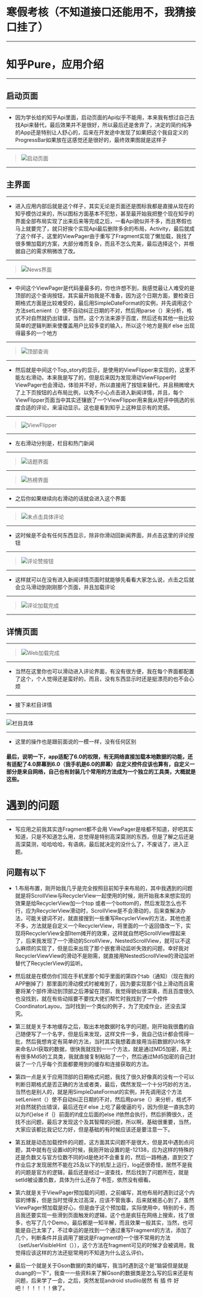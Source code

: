 # 寒假考核（不知道接口还能用不，我猜接口挂了）
**********
# 知乎Pure，应用介绍
******
[启动页面]:https://github.com/TreeWhoAmI/zhihu/blob/master/image/Screenshot_2019-02-25-18-22-35-801_com.example.tr.png
[News界面]:https://github.com/TreeWhoAmI/zhihu/blob/master/image/Screenshot_2019-02-25-18-22-47-567_com.example.tr.png
[话题界面]:https://github.com/TreeWhoAmI/zhihu/blob/master/image/Screenshot_2019-02-25-18-22-50-605_com.example.tr.png
[热榜界面]:https://github.com/TreeWhoAmI/zhihu/blob/master/image/Screenshot_2019-02-25-18-23-04-494_com.example.tr.png
[栏目具体]:https://github.com/TreeWhoAmI/zhihu/blob/master/image/Screenshot_2019-02-25-18-23-14-877_com.example.tr.png
[评论加载未完成]:https://github.com/TreeWhoAmI/zhihu/blob/master/image/Screenshot_2019-02-25-18-23-17-876_com.example.tr.png
[评论加载完成]:https://github.com/TreeWhoAmI/zhihu/blob/master/image/Screenshot_2019-02-25-18-23-29-678_com.example.tr.png
[未点击具体评论]:https://github.com/TreeWhoAmI/zhihu/blob/master/image/Screenshot_2019-02-25-18-24-26-818_com.example.tr.png
[Web加载完成]:https://github.com/TreeWhoAmI/zhihu/blob/master/image/Screenshot_2019-02-25-18-23-27-068_com.example.tr.png
[评论赞按钮]:https://github.com/TreeWhoAmI/zhihu/blob/master/image/Screenshot_2019-02-25-22-09-23-928_com.example.tr.png
[顶部查询]:https://github.com/TreeWhoAmI/zhihu/blob/master/image/Screenshot_2019-02-25-22-09-53-808_com.example.tr.png
[ViewFlipper]:https://github.com/TreeWhoAmI/zhihu/blob/master/image/Screenshot_2019-02-25-23-38-39-335_com.example.tr.png
## 启动页面
*******
* 因为学长给的知乎Api里面，启动页面的Api似乎不能用，本来我有想过自己去找Api来替代，最后效果并不是很好，所以最后还是舍弃了，决定的简约纯净的App还是特别让人舒心的，后来在开发途中发现了如果把这个我自定义的ProgressBar如果放在这感觉还是很好的，最终效果图就是这样子
**********
> ![启动页面]
**********
## 主界面
*******
* 进入应用内部后就是这个样子，其实无论是页面还是图标我都是直接从现在的知乎模仿过来的，所以图标方面基本不犯愁，甚至最开始我把整个现在知乎的界面全部布局实现了出来后来等完成之后，一看Api貌似并不多，而且寒假也马上就要完了，就只好挨个实现Api最后删除多余的布局，Activity，最后就成了这个样子，这里的ViewPager由于重写了Fragment实现了懒加载，我找了很多懒加载的方案，大部分难而复杂，而且不怎么完美，最后选择这个，并根据自己的需求稍微改了改。
********
> ![News界面]
*********
* 中间这个ViewPager是代码量最多的，你也许想不到，我感觉最让人难受的是顶部的这个查询按钮，其实最开始我是不准备，因为这个日期方面，要检查日期格式方面是比较难受的，最后用SimpleDateFormat的实例，并先调用这个方法setLenient（）使不自动纠正日期的不对，然后用parse（）来分析，格式不对自然就扔出错误，当然，这个方法来源于百度，然后还有其他一些比较简单的逻辑判断来使覆盖用户比较多变的输入，所以这个地方是我if else 出现得最多的一个地方
********
> ![顶部查询]
*********
* 然后就是中间这个Top_story的显示，是使用的ViewFlipper来实现的，这里不能左右滑动，本来我是写了的，但是后来因为发现滑动ViewFlipper时ViewPager也会滑动，体验并不好，所以直接用了按钮来替代，并且稍微增大了上下页按钮的占布局比例，以免不小心点击进入新闻详情，并且，每个ViewFlipper页面当中其实还镶嵌了一个ViewFlipper用来我从短评中挑选的长度合适的评论，来滚动显示。这也是看到知乎上这种显示有的灵感。
*********
> ![ViewFlipper]
********
* 左右滑动分别是，栏目和热门新闻
***********
> ![话题界面]
*********
> ![热榜界面]
*********
* 之后你如果继续向右滑动的话就会进入这个界面
*********
> ![未点击具体评论]
*******
* 这时候是不会有任何东西显示，除非你滑动回新闻界面，并点击这里的评论按钮
*******
> ![评论赞按钮]
*******
* 这样就可以在没有进入新闻详情页面时就能够先看看大家怎么说，点击之后就会立马滑动到刚刚那个页面，并且加载评论
*******
> ![评论加载完成]
*********
## 详情页面
**************
> ![Web加载完成]
********
* 当然在这里你也可以滑动进入评论界面，有没有很方便，我在每个界面都配置了这个，个人觉得还是蛮好的，而且，没有东西显示时还是挺漂亮的也不会心烦
**********
* 接下来栏目详情 
*********
![栏目具体]
**********
* 这里的操作也是跟前面说的一模一样，没有任何区别

#### 最后，说明一下，app适配了6.0的权限，有无网络直接加载本地数据的功能，还有适配了4.0屏幕到6.0（我手机是6.0的屏幕）自定义控件应该也算有，自定义一部分是来自网络，自己也有封装几个常用的方法成为一个独立的工具类，大概就是这些。

# 遇到的问题
*****************
* 写应用之前我其实连Fragment都不会用   ViewPager是啥都不知道，好吧其实知道，只是不知道怎么用，总觉得是特别高深莫测的东西，但是了解之后还是高深莫测，哈哈哈哈，有语病，最后就决定的没什么了，不废话了，进入正题。

## 问题有以下

* 1.布局布置，刚开始我几乎是完全按照目前知乎来布局的，其中我遇到的问题就是将ScrollView与RecyclerView一起使用的时候，刚开始我本来想实现的效果是给RecyclerView加一个top 或者一个bottom的，然后发现怎么也不行，应为RecyclerView滑动时，ScrollView是不会滑动的，后来查解决办法，可能关键词不对，就直接搜到一些重写RecyclerView的方法，其他也差不多，方法就是自定义一个RecyclerView，将里面的一个返回值改一下，实现将RecyclerView全部Item摊开的效果，这样就自然吧ScrollView撑起来了，后来我发现了一个滑动的ScrollView，NestedScrollView，就可以不这么麻烦的实现了，但是后来出现了那个嵌套滑动监听失效的问题，幸好我对RecyclerViewView的滑动不是刚需，就直接用NestedScrollView的滑动监听替代了RecyclerView的监听。

* 然后就是在模仿你们现在手机里那个知乎里面的第四个tab（通知）（现在我的APP删掉了）那里面的滑动模式时被难到了，因为要实现那个往上滑动而且需要将某个部件滑动到顶部之后滞留在顶部，我觉得貌似很深奥，而且百度很久也没找到，就在有些动摇要不要找大佬们帮忙时我找到了一个控件CoordinatorLayou，当时找到一个类似的例子，为了完成作业，还没去深究。

* 第三就是关于本地缓存之后，取出本地数据时名字的问题，刚开始我很蠢的自己随便写了一个名字，但是后来发现，这样文件一多，我自己估计都会慌得一批，然后我想肯定有简单的方法，当时其实我想着直接用当前数据的Url名字来命名Url获取的数据，很快我就找到一一个方法，就是通过MD5加密，网上有很多Md5的工具类，我就直接复制粘贴了一个，然后通过Md5加密的自己封装了一个几乎每个页面都要用到的缓存和连接获取的方法。

* 第四一点是关于应用顶部的日期格式问题，我找了很久好像真的没有一个可以判断日期格式是否正确的方法或者类，最后，偶然发现一个十分巧妙的方法，当然也是别人的，就是用SimpleDateFormat的实例，并先调用这个方法setLenient（）使不自动纠正日期的不对，然后用parse（）来分析，格式不对自然就扔出错误，最后还在if   else  上吃了最傻逼的亏，因为但是一直执念的以为if{}else if｛｝前面的if成立后面的else  if依然会执行，然后折腾很久，还找不出问题，最后才发现这个及其智障的问题，所以啊，基础很重要，当然，大家应该都比我记忆力好，但是基础的有时候应该还是要注意一下。

* 第五就是动态加载控件的问题，这方面其实问题不是很大，但是其中遇到点问题，其中就有在设置id的时候，我刚开始设置的是-12138，应为这样的特殊的还是负数又与官方位数不同的id是绝对不会重复的，然后一路畅通，直到交了作业后才发现居然不能在25及以下的机型上运行，log还很奇怪，居然不是我的问题是官方的逻辑，最后还是经过一波查找，然后找到了问题所在，就是setId被设置负数，具体为什么还存了书签，依然没有细看。

* 第六就是关于ViewPager预加载的问题，之前编写，其他布局时遇到过这个内容的博客，但是当时觉得太过高深，应该不管我事，后来就被恶心到了，虽然ViewPager预加载是好心，但是由于这个预加载，实际使用中，特别的卡，而且我还要实现一些滑到页面触发的逻辑，这个也是疯狂在网络上搜索，找了很多，也写了几个Demo，最后都是一知半解，而且效果一般其实，当然，也可能是自己太笨了，不过幸运的是找到一个通过重写Fragment的方法，添加了几个，判断条件并且调用了据说是Fragment的一个很不常用的方法（setUserVisibleHint（）），这个方法在fragment可见的时候才会被调用，我觉得应该这样的方法还挺常用的不知道为什么这么评价。

* 最后一个就是关于Gson数据的类的编写，我当时遇到这个是“脑袋但是就是   duang的一下”，我查一一些资料来了解Gson的数据类是怎么写的后来还是有问题，后来学了一会，之后，突然发现android studiio居然    有    插   件     好吧！！！！！！佛了。




